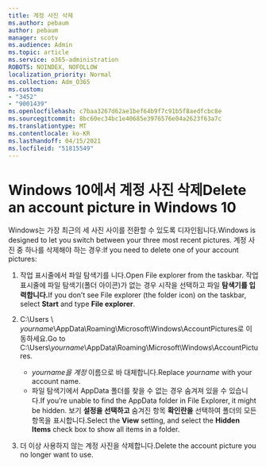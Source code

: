 ```yaml
---
title: 계정 사진 삭제
ms.author: pebaum
author: pebaum
manager: scotv
ms.audience: Admin
ms.topic: article
ms.service: o365-administration
ROBOTS: NOINDEX, NOFOLLOW
localization_priority: Normal
ms.collection: Adm_O365
ms.custom:
- "3452"
- "9001439"
ms.openlocfilehash: c7baa3267d62ae1bef64b9f7c91b5f8aedfcbc8e
ms.sourcegitcommit: 8bc60ec34bc1e40685e3976576e04a2623f63a7c
ms.translationtype: MT
ms.contentlocale: ko-KR
ms.lasthandoff: 04/15/2021
ms.locfileid: "51815549"
---
```

# <a name="delete-an-account-picture-in-windows-10"></a><span data-ttu-id="7ec25-102">Windows 10에서 계정 사진 삭제</span><span class="sxs-lookup"><span data-stu-id="7ec25-102">Delete an account picture in Windows 10</span></span>

<span data-ttu-id="7ec25-103">Windows는 가장 최근의 세 사진 사이를 전환할 수 있도록 디자인됩니다.</span><span class="sxs-lookup"><span data-stu-id="7ec25-103">Windows is designed to let you switch between your three most recent pictures.</span></span> <span data-ttu-id="7ec25-104">계정 사진 중 하나를 삭제해야 하는 경우:</span><span class="sxs-lookup"><span data-stu-id="7ec25-104">If you need to delete one of your account pictures:</span></span>

1. <span data-ttu-id="7ec25-105">작업 표시줄에서 파일 탐색기를 니다.</span><span class="sxs-lookup"><span data-stu-id="7ec25-105">Open File explorer from the taskbar.</span></span> <span data-ttu-id="7ec25-106">작업 표시줄에 파일 탐색기(폴더 아이콘)가 없는  경우 시작을 선택하고 파일 **탐색기를 입력합니다.**</span><span class="sxs-lookup"><span data-stu-id="7ec25-106">If you don’t see File explorer (the folder icon) on the taskbar, select **Start** and type **File explorer**.</span></span>

2. <span data-ttu-id="7ec25-107">C:\Users \\ *yourname*\AppData\Roaming\Microsoft\Windows\AccountPictures로 이동하세요.</span><span class="sxs-lookup"><span data-stu-id="7ec25-107">Go to C:\Users\\*yourname*\AppData\Roaming\Microsoft\Windows\AccountPictures.</span></span> 
    - <span data-ttu-id="7ec25-108">*yourname을 계정* 이름으로 바 대체합니다.</span><span class="sxs-lookup"><span data-stu-id="7ec25-108">Replace *yourname* with your account name.</span></span>
    - <span data-ttu-id="7ec25-109">파일 탐색기에서 AppData 폴더를 찾을 수 없는 경우 숨겨져 있을 수 있습니다.</span><span class="sxs-lookup"><span data-stu-id="7ec25-109">If you’re unable to find the AppData folder in File Explorer, it might be hidden.</span></span> <span data-ttu-id="7ec25-110">보기 **설정을 선택하고** 숨겨진 항목 **확인란을** 선택하여 폴더의 모든 항목을 표시합니다.</span><span class="sxs-lookup"><span data-stu-id="7ec25-110">Select the **View** setting, and select the **Hidden Items** check box to show all items in a folder.</span></span>

3. <span data-ttu-id="7ec25-111">더 이상 사용하지 않는 계정 사진을 삭제합니다.</span><span class="sxs-lookup"><span data-stu-id="7ec25-111">Delete the account picture you no longer want to use.</span></span>
 
 